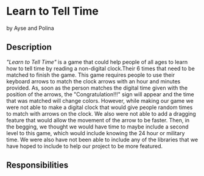 # **Learn to Tell Time**
by Ayse and Polina
## Description
   *"Learn to Tell Time"* is a game that could help people of all ages to learn how to tell time by reading a non-digital clock.Their 6 times that need to be matched to finish the game. This game requires people to use their keyboard arrows to match the clock arrows with an hour and minutes provided. As, soon as the person matches the digital time given with the position of the arrows, the "Congratulation!!!" sign will appear and the time that was matched will change colors.
   However, while making our game we were not able to make a digital clock that would give people random times to match with arrows on the clock. We also were not able to add a dragging feature that would allow the movement of the arrow to be faster. Then, in the begging, we thought we would have time to maybe include a second level to this game, which would include knowing the 24  hour or military time. We were also have not been able to include any of the libraries that we have hoped to include to help our project to be more featured.
## Responsibilities
